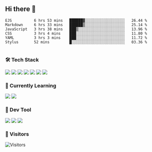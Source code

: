 ## Hi there 👋

<table>
<!--START_SECTION:waka-->

```text
EJS          6 hrs 53 mins   ██████▓░░░░░░░░░░░░░░░░░░   26.44 %
Markdown     6 hrs 33 mins   ██████▒░░░░░░░░░░░░░░░░░░   25.14 %
JavaScript   3 hrs 38 mins   ███▒░░░░░░░░░░░░░░░░░░░░░   13.96 %
CSS          3 hrs 4 mins    ███░░░░░░░░░░░░░░░░░░░░░░   11.80 %
YAML         3 hrs 3 mins    ███░░░░░░░░░░░░░░░░░░░░░░   11.72 %
Stylus       52 mins         █░░░░░░░░░░░░░░░░░░░░░░░░   03.36 %
```

<!--END_SECTION:waka-->
</table>

### 🛠 Tech Stack

![](https://img.shields.io/badge/HTML5-black?style=flat&logo=html5)
![](https://img.shields.io/badge/CSS3-black?style=flat&logo=css3)
![](https://img.shields.io/badge/Javascript-black?style=flat&logo=javascript)
![](https://img.shields.io/badge/Vue-black?style=flat&logo=vuedotjs)
![](https://img.shields.io/badge/node.js-black?style=flat&logo=nodedotjs)
![](https://img.shields.io/badge/MangoDB-black?style=flat&logo=mongodb)
![](https://img.shields.io/badge/MySQL-black?style=flat&logo=mysql)

### 📖 Currently Learning

![](https://img.shields.io/badge/TypeScript-black?style=flat&logo=typescript)
![](https://img.shields.io/badge/React-black?style=flat&logo=react)

### 📏 Dev Tool

<!-- <img src="https://media.giphy.com/media/SWoSkN6DxTszqIKEqv/giphy.gif" align="right" height="275" /> -->
![](https://img.shields.io/badge/Editor-VSCode-blue?style=flat-square&logo=visual-studio-code&logoColor=blue)
![](https://img.shields.io/badge/IDE-WebStorm-orange?style=flat-square&logo=webstorm&logoColor=white)
![](https://img.shields.io/badge/API-Postman-blue?style=flat-square&logo=postman&logoColor=orange)

### 🔆 Visitors
![Visitors](https://count.getloli.com/get/@imxxxx?theme=rule34)
